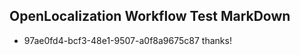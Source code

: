 ## OpenLocalization Workflow Test MarkDown
* 97ae0fd4-bcf3-48e1-9507-a0f8a9675c87 thanks!

<!--HONumber=Oct16_HO4-->


